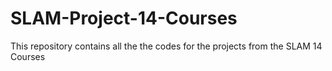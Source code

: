 # SLAM-Project-14-Courses
This repository contains all the the codes for the projects from the SLAM 14 Courses
